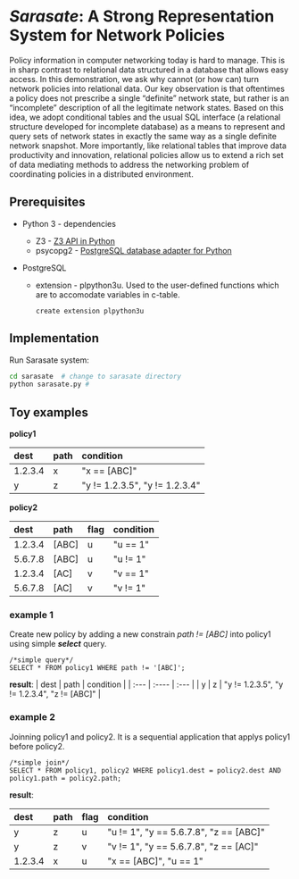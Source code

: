 # ***Sarasate***: A Strong Representation System for Network Policies

Policy information in computer networking today is hard to manage. This is in sharp contrast to relational data structured in a database that allows easy access. In this demonstration, we ask why cannot (or how can) turn network policies into relational data. Our key observation is that oftentimes a policy does not prescribe a single “definite” network state, but rather is an “incomplete” description of all the legitimate network states. Based on this idea, we adopt conditional tables and the usual SQL interface (a relational structure developed for incomplete database) as a means to represent and query sets of network states in exactly the same way as a single definite network snapshot. More importantly, like relational tables that improve data productivity and innovation, relational policies allow us to extend a rich set of data mediating methods to address the networking problem of coordinating policies in a distributed environment.

## **Prerequisites**

- Python 3 - dependencies
  - Z3 - [Z3 API in Python](https://www.cs.tau.ac.il/~msagiv/courses/asv/z3py/guide-examples.htm)
  - psycopg2 - [PostgreSQL database adapter for Python](https://www.psycopg.org/docs/)

- PostgreSQL
  - extension - plpython3u. Used to the user-defined functions which are to accomodate variables in c-table.
    ```postgres
    create extension plpython3u
    ```
## **Implementation**

Run Sarasate system:

```bash
cd sarasate  # change to sarasate directory
python sarasate.py # 
```

## **Toy examples**

**policy1** 

| dest   | path   | condition  |
| :---  | :----  | :--- |
| 1.2.3.4   | x | "x == [ABC]" |
| y   | z        | "y != 1.2.3.5", "y != 1.2.3.4"   |

**policy2**

| dest  | path  | flag  | condition |
| :---  | :---  | :---  | :---  |
| 1.2.3.4   | [ABC] | u | "u == 1"  |
| 5.6.7.8   | [ABC] | u | "u != 1"  |
| 1.2.3.4   | [AC]  | v | "v == 1"  |
| 5.6.7.8   | [AC]  | v | "v != 1"  |

### **example 1**

Create new policy by adding a new constrain *path != [ABC]* into policy1 using simple ***select*** query.

```postgres
/*simple query*/
SELECT * FROM policy1 WHERE path != '[ABC]';
```

**result**: 
| dest   | path   | condition  |
| :---  | :----  | :--- |
| y   | z        | "y != 1.2.3.5", "y != 1.2.3.4", "z != [ABC]"  |

### **example 2**

Joinning policy1 and policy2. It is a sequential application that applys policy1 before policy2.

```postgres
/*simple join*/
SELECT * FROM policy1, policy2 WHERE policy1.dest = policy2.dest AND policy1.path = policy2.path;
```

**result**:

| dest  | path  | flag  | condition |
| :---  | :---  | :---  | :---  |
| y | z | u | "u != 1", "y == 5.6.7.8", "z == [ABC]"  |
| y | z | v | "v != 1", "y == 5.6.7.8", "z == [AC]"  |
| 1.2.3.4   | x | u | "x == [ABC]", "u == 1"    |






